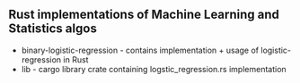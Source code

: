 Rust implementations of Machine Learning and Statistics algos
---
- binary-logistic-regression - contains implementation + usage of logistic-regression in Rust
- lib - cargo library crate containing logstic_regression.rs implementation

